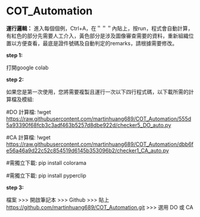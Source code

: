 # COT_Automation

**運行邏輯：**
進入每個個例，Ctrl+A，在＂＂＂內貼上，按run，程式會自動計算，有紅色的部分先需要人工介入，黃色部分是涉及圖像審查需要的資料，重新組織位置以方便查看，最底是證件號碼及自動判定的remarks，請根據需要修改。

**step 1:**

打開google colab


**step 2:**

如果您是第一次使用，您將需要複製且運行一次以下四行程式碼，以下載所需的計算檔及模組:

#DO 計算檔:
!wget https://raw.githubusercontent.com/martinhuang689/COT_Automation/555d5a93390f68fcb3c3adf463b5257d8dbe922d/checker5_DO_auto.py


#CA 計算檔:
!wget https://raw.githubusercontent.com/martinhuang689/COT_Automation/dbb6fe56a46a9d22c52c854519d6145b353096b2/checker1_CA_auto.py


#需獨立下載:
pip install colorama


#需獨立下載:
pip install pyperclip


**step 3:**

檔案 >>> 開啟筆記本 >>> Github >>> 貼上 https://github.com/martinhuang689/COT_Automation.git >>> 選用 DO 或 CA
